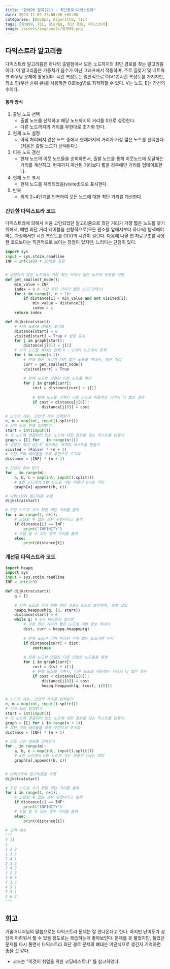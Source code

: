 ```yaml
---
title: "항해99 일지(21) - 최단경로:다익스트라"
date: 2023-11-02 23:00:00 +09:00
categories: [DevOps, Algorithm, TIL]
tags: [항해99, TIL, 알고리즘, 최단 경로, 다익스트라]
image: /assets/img/posts/항해99.png
---
```


## 다익스트라 알고리즘
다익스트라 알고리즘은 하나의 출발점에서 모든 노드까지의 최단 경로를 찾는 알고리즘이다.
이 알고리즘은 가중치가 음수가 아닌 그래프에서 작동하며, 주로 길찾기 및 네트워크 라우팅 문제에 활용된다. 시간 복잡도는 일반적으로 O(V^2)시간 복잡도를 가지지만, 최소 힙(우선 순위 큐)를 사용하면 O(ElogV)로 최적화할 수 있다. V는 노드, E는 간선의 수이다.

#### 동작 방식

1. 출발 노드 선택
	+ 출발 노드를 선택하고 해당 노드까지의 거리를 0으로 설정한다.
	+ 다른 노드까지의 거리를 무한대로 초기화 한다.
2. 현재 노드 설정
	+ 아직 처리되지 않은 노드 중에서 현재까지의 거리가 가장 짧은 노드를 선택한다.(처음은 출발 노드가 선택된다.)
3. 이웃 노드 갱신
	+ 현재 노드의 이웃 노드들을 순회하면서, 출발 노드를 통해 이웃노드에 도달하는 거리를 계산하고, 현재까지 계산된 거리보다 짧을 경우에만 거리를 업데이트한다.
4. 현재 노드 표시
	+ 현재 노드를 처리되었음(visited)으로 표시한다.
5. 반복
	+ 위의 2~4단계를 반복하여 모든 노드에 대한 최단 거리를 계산한다.


### 간단한 다익스트라 코드
다익스트라에 의해서 처음 고안되었던 알고리즘으로 최단 거리가 가장 짧은 노드를 찾기 위해서, 매번 최단 거리 테이블을 선형적으로(모든 원소를 앞에서부터 하나씩) 탐색해야 하는 과정에서만 시간 복잡도를 O(V)의 시간이 걸린다. 다음에 나올 힙 자료구조를 사용한 코드보다는 직관적으로 보이는 장점이 있지만, 느리다는 단점이 있다.

```python
import sys
input = sys.stdin.readline
INF = int(1e9) # 10억을 표현


# 방문하지 않은 노드에서 가장 최단 거리가 짧은 노드의 번호를 반환
def get_smallest_node():
	min_value = INF
	index = 0 # 가장 최단 거리가 짧은 노드(인덱스)
	for i in range(1, n + 1):
		if distance[i] < min_value and not visited[i]:
			min_value = distance[i]
			index = i
	return index

def dijkstra(start):
	# 시작 노드에 대해서 초기화
	distance[start] = 0
	visited[start] = True # 방문 표시
	for j in graph[start]:
		distance[j[0]] = j[1]
	# 시작 노드를 제외한 전체 n - 1개의 노드에서 반복
	for i in range(n-1):
		# 현재 최단 거리가 가장 짧은 노드를 꺼내서, 방문 처리
		curr = get_smallest_node()
		visited[curr] = True
		
		# 현재 노드와 연결된 다른 노드를 확인
		for j in graph[curr]:
			cost = distance[curr] + j[1]
			
			# 현재 노드를 거쳐서 다른 노드로 이동하는 거리가 더 짧은 경우
			if cost < distance[j[0]]:
				distance[j[0]] = cost
				
# 노드의 개수, 간선의 개수 입력받기
n, m = map(int, input().split())
# 시작 노드 번호 입력받기
start = int(input())
# 각 노드에 연결되어 있는 노드에 대한 정보를 담는 리스트를 만들기
graph = [[] for _ in range(n+1)]
# 방문한 적이 있는지 체크하는 목적의 리스트를 만들기
visited = [False] * (n + 1)
# 최단 거리 테이블을 모두 무한으로 초기화
distance = [INF] * (n + 1)

# 간선의 정보 받기
for _ in range(m):
	a, b, c = map(int, input().split())
	# a번 노드에서 b번 노드로 가는 비용이 c라는 의미
	graph[a].append((b, c))

# 다익스트라 알고리즘 수행
dijkstra(start)

# 모든 노드로 가기 위한 최단 거리를 출력
for i in range(1, n+1):
	# 도달할 수 없는 경우 무한이라고 출력
	if distance[i] == INF:
		print("INFINITY")
	# 도달 할 수 있는 경우 거리를 출력
	else:
		print(distance[i])
```

### 개선된 다익스트라 코드

```python
import heapq
import sys
input = sys.stdin.readline
INF = int(1e9)

def dijkstra(start):
	q = []
	
	# 시작 노드로 가기 위한 최단 경로는 0으로 설정하여, 큐에 삽입
	heapq.heappush(q, (0, start))
	distance[start] = 0
	while q: # q가 비어있지 않다면
		# 가장 최단 거리가 짧은 노드에 대한 정보 꺼내기
		dist, curr = heapq.heappop(q)
		
		# 현재 노드가 이미 처리된 적이 있는 노드라면 무시
		if distance[curr] < dist:
			continue
		
		# 현재 노드와 연결된 다른 인접한 노드들을 확인
		for i in graph[curr]:
			cost = dist + i[1]
			# 현재 노드를 거쳐서, 다른 노드로 이동하는 거리가 더 짧은 경우
			if cost < distance[i[0]]:
				distance[i[0]] = cost
				heapq.heappush(q, (cost, i[0]))


# 노드의 개수, 간선의 개수를 입력받기
n, m = map(int, input().split())
# 시작 노드 입력받기
start = int(input())
# 각 노드에 연결되어 있는 노드에 대한 정보를 담는 리스트를 만들기
graph = [[] for i in range(n + 1)]
# 최단 거리 테이블을 모두 무한으로 초기화
distance = [INF] * (n + 1)

# 모든 간선 정보를 입력받기
for _ in range(m):
	a, b, c = map(int, input().split())
	# a번 노드에서 b번 노드로 가는 비용이 c라는 의미
	graph[a].append((b, c))


# 다익스트라 알고리즘을 수행
dijkstra(start)

# 모든 노드로 가기 위한 최단 거리를 출력
for i in range(1, n+1):
	# 도달할 수 없는 경우 무한이라고 출력
	if distance[i] == INF:
		print("INFINITY")
	# 도달 할 수 있는 경우 거리를 출력
	else:
		print(distance[i])
		
# 입력 예시
"""
6 11
1 
1 2 2
1 3 5
1 4 1 
2 3 3
2 4 2
3 2 3
3 6 5
4 3 3
4 5 1
5 3 1
5 6 2
"""
```


## 회고
기술매니저님의 말씀으로는 다익스트라 문제는 잘 안나온다고 한다. 하지만 난이도가 상당히 어려워서 풀 수 있을 정도로는 복습하는게 좋아보인다. 문제를 못 풀었지만, 풀었던 문제를 다시 풀면서 다익스트라 최단 경로 문제의 뼈대는 어떤식으로 생긴지 기억하면 좋을 것 같다.

+ 코드는 "이것이 취업을 위한 코딩테스트다" 를 참고하였다.